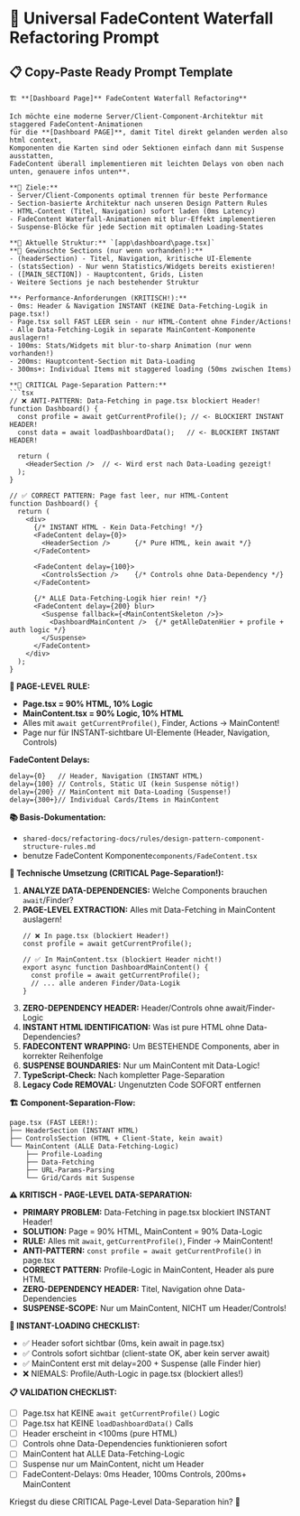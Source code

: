 # 🎨 Universal FadeContent Waterfall Refactoring Prompt

## 📋 Copy-Paste Ready Prompt Template

```
🏗️ **[Dashboard Page]** FadeContent Waterfall Refactoring**

Ich möchte eine moderne Server/Client-Component-Architektur mit staggered FadeContent-Animationen 
für die **[Dashboard PAGE]**, damit Titel direkt gelanden werden also html context, 
Komponenten die Karten sind oder Sektionen einfach dann mit Suspense ausstatten, 
FadeContent überall implementieren mit leichten Delays von oben nach unten, genauere infos unten**. 

**🎯 Ziele:**
- Server/Client-Components optimal trennen für beste Performance
- Section-basierte Architektur nach unseren Design Pattern Rules  
- HTML-Content (Titel, Navigation) sofort laden (0ms Latency)
- FadeContent Waterfall-Animationen mit blur-Effekt implementieren
- Suspense-Blöcke für jede Section mit optimalen Loading-States

**📁 Aktuelle Struktur:** `[app\dashboard\page.tsx]`
**🎨 Gewünschte Sections (nur wenn vorhanden!):**
- (headerSection) - Titel, Navigation, kritische UI-Elemente
- (statsSection) - Nur wenn Statistics/Widgets bereits existieren! 
- ([MAIN_SECTION]) - Hauptcontent, Grids, Listen
- Weitere Sections je nach bestehender Struktur

**⚡ Performance-Anforderungen (KRITISCH!):**
- 0ms: Header & Navigation INSTANT (KEINE Data-Fetching-Logik in page.tsx!)
- Page.tsx soll FAST LEER sein - nur HTML-Content ohne Finder/Actions!
- Alle Data-Fetching-Logik in separate MainContent-Komponente auslagern!
- 100ms: Stats/Widgets mit blur-to-sharp Animation (nur wenn vorhanden!)
- 200ms: Hauptcontent-Section mit Data-Loading
- 300ms+: Individual Items mit staggered loading (50ms zwischen Items)

**🌊 CRITICAL Page-Separation Pattern:**
```tsx
// ❌ ANTI-PATTERN: Data-Fetching in page.tsx blockiert Header!
function Dashboard() {
  const profile = await getCurrentProfile(); // <- BLOCKIERT INSTANT HEADER!
  const data = await loadDashboardData();   // <- BLOCKIERT INSTANT HEADER!
  
  return (
    <HeaderSection />  // <- Wird erst nach Data-Loading gezeigt!
  );
}

// ✅ CORRECT PATTERN: Page fast leer, nur HTML-Content
function Dashboard() {
  return (
    <div>
      {/* INSTANT HTML - Kein Data-Fetching! */}
      <FadeContent delay={0}>
        <HeaderSection />      {/* Pure HTML, kein await */}
      </FadeContent>
      
      <FadeContent delay={100}>
        <ControlsSection />    {/* Controls ohne Data-Dependency */}
      </FadeContent>
      
      {/* ALLE Data-Fetching-Logik hier rein! */}
      <FadeContent delay={200} blur>
        <Suspense fallback={<MainContentSkeleton />}>
          <DashboardMainContent />  {/* getAlleDatenHier + profile + auth logic */}
        </Suspense>
      </FadeContent>
    </div>
  );
}
```

**🚨 PAGE-LEVEL RULE:**
- **Page.tsx = 90% HTML, 10% Logic**
- **MainContent.tsx = 90% Logic, 10% HTML**
- Alles mit `await getCurrentProfile()`, Finder, Actions → MainContent!
- Page nur für INSTANT-sichtbare UI-Elemente (Header, Navigation, Controls)

**FadeContent Delays:**
```tsx
delay={0}   // Header, Navigation (INSTANT HTML)
delay={100} // Controls, Static UI (kein Suspense nötig!)
delay={200} // MainContent mit Data-Loading (Suspense!)
delay={300+}// Individual Cards/Items in MainContent
```

**📚 Basis-Dokumentation:**
- `shared-docs/refactoring-docs/rules/design-pattern-component-structure-rules.md`
- benutze FadeContent Komponente`components/FadeContent.tsx`

**🔧 Technische Umsetzung (CRITICAL Page-Separation!):**
1. **ANALYZE DATA-DEPENDENCIES:** Welche Components brauchen `await`/Finder?
2. **PAGE-LEVEL EXTRACTION:** Alles mit Data-Fetching in MainContent auslagern!
   ```tsx
   // ❌ In page.tsx (blockiert Header!)
   const profile = await getCurrentProfile();
   
   // ✅ In MainContent.tsx (blockiert Header nicht!)
   export async function DashboardMainContent() {
     const profile = await getCurrentProfile();
     // ... alle anderen Finder/Data-Logik
   }
   ```
3. **ZERO-DEPENDENCY HEADER:** Header/Controls ohne await/Finder-Logic
4. **INSTANT HTML IDENTIFICATION:** Was ist pure HTML ohne Data-Dependencies?
5. **FADECONTENT WRAPPING:** Um BESTEHENDE Components, aber in korrekter Reihenfolge
6. **SUSPENSE BOUNDARIES:** Nur um MainContent mit Data-Logic!
7. **TypeScript-Check:** Nach kompletter Page-Separation
8. **Legacy Code REMOVAL:** Ungenutzten Code SOFORT entfernen

**🏗️ Component-Separation-Flow:**
```
page.tsx (FAST LEER!):
├── HeaderSection (INSTANT HTML)
├── ControlsSection (HTML + Client-State, kein await)
└── MainContent (ALLE Data-Fetching-Logic)
    ├── Profile-Loading
    ├── Data-Fetching  
    ├── URL-Params-Parsing
    └── Grid/Cards mit Suspense
```

**⚠️ KRITISCH - PAGE-LEVEL DATA-SEPARATION:** 
- **PRIMARY PROBLEM:** Data-Fetching in page.tsx blockiert INSTANT Header!
- **SOLUTION:** Page = 90% HTML, MainContent = 90% Data-Logic
- **RULE:** Alles mit `await`, `getCurrentProfile()`, Finder → MainContent!
- **ANTI-PATTERN:** `const profile = await getCurrentProfile()` in page.tsx
- **CORRECT PATTERN:** Profile-Logic in MainContent, Header als pure HTML
- **ZERO-DEPENDENCY HEADER:** Titel, Navigation ohne Data-Dependencies
- **SUSPENSE-SCOPE:** Nur um MainContent, NICHT um Header/Controls!

**🚨 INSTANT-LOADING CHECKLIST:**
- ✅ Header sofort sichtbar (0ms, kein await in page.tsx)
- ✅ Controls sofort sichtbar (client-state OK, aber kein server await)
- ✅ MainContent erst mit delay=200 + Suspense (alle Finder hier)
- ❌ NIEMALS: Profile/Auth-Logic in page.tsx (blockiert alles!)

**📋 VALIDATION CHECKLIST:**
- [ ] Page.tsx hat KEINE `await getCurrentProfile()` Logic
- [ ] Page.tsx hat KEINE `loadDashboardData()` Calls  
- [ ] Header erscheint in <100ms (pure HTML)
- [ ] Controls ohne Data-Dependencies funktionieren sofort
- [ ] MainContent hat ALLE Data-Fetching-Logic
- [ ] Suspense nur um MainContent, nicht um Header
- [ ] FadeContent-Delays: 0ms Header, 100ms Controls, 200ms+ MainContent

Kriegst du diese CRITICAL Page-Level Data-Separation hin? 🚀